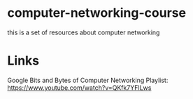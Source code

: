 # computer-networking-course
this is a set of resources about computer networking

# Links

Google Bits and Bytes of Computer Networking Playlist:
https://www.youtube.com/watch?v=QKfk7YFILws
